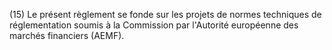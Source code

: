 (15) Le présent règlement se fonde sur les projets de normes techniques de réglementation soumis à la Commission par l'Autorité européenne des marchés financiers (AEMF).